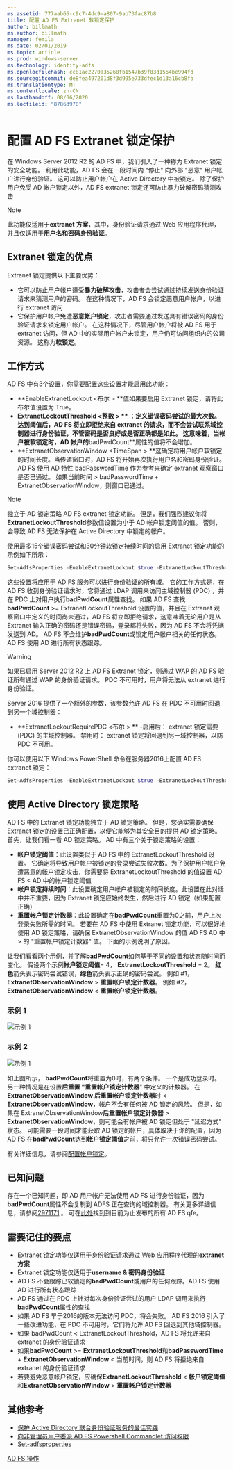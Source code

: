 ```yaml
---
ms.assetid: 777aab65-c9c7-4dc9-a807-9ab73fac87b8
title: 配置 AD FS Extranet 软锁定保护
author: billmath
ms.author: billmath
manager: femila
ms.date: 02/01/2019
ms.topic: article
ms.prod: windows-server
ms.technology: identity-adfs
ms.openlocfilehash: cc81ac2270a35268fb1547b39f83d1564be994fd
ms.sourcegitcommit: de8fea497201d8f3d995e733dfec1d13a16cb8fa
ms.translationtype: MT
ms.contentlocale: zh-CN
ms.lasthandoff: 08/06/2020
ms.locfileid: "87863978"
---
```

# <a name="configure-ad-fs-extranet-lockout-protection"></a>配置 AD FS Extranet 锁定保护

在 Windows Server 2012 R2 的 AD FS 中，我们引入了一种称为 Extranet 锁定的安全功能。  利用此功能，AD FS 会在一段时间内 "停止" 向外部 "恶意" 用户帐户进行身份验证。  这可以防止用户帐户在 Active Directory 中被锁定。  除了保护用户免受 AD 帐户锁定以外，AD FS extranet 锁定还可防止暴力破解密码猜测攻击

> [!NOTE]
> 此功能仅适用于**extranet 方案**，其中，身份验证请求通过 Web 应用程序代理，并且仅适用于**用户名和密码身份验证**。

## <a name="advantages-of-extranet-lockout"></a>Extranet 锁定的优点
Extranet 锁定提供以下主要优势：
- 它可以防止用户帐户遭受**暴力破解攻击**，攻击者会尝试通过持续发送身份验证请求来猜测用户的密码。 在这种情况下，AD FS 会锁定恶意用户帐户，以进行 extranet 访问
- 它保护用户帐户免遭**恶意帐户锁定**，攻击者需要通过发送具有错误密码的身份验证请求来锁定用户帐户。 在这种情况下，尽管用户帐户将被 AD FS 用于 extranet 访问，但 AD 中的实际用户帐户未锁定，用户仍可访问组织内的公司资源。 这称为**软锁定**。

## <a name="how-it-works"></a>工作方式
AD FS 中有3个设置，你需要配置这些设置才能启用此功能： 
- **EnableExtranetLockout &lt;布尔 &gt; **值如果要启用 Extranet 锁定，请将此布尔值设置为 True。
- **ExtranetLockoutThreshold &lt;整数 &gt; ** ：定义错误密码尝试的最大次数。 达到阈值后，AD FS 将立即拒绝来自 extranet 的请求，而不会尝试联系域控制器进行身份验证，不管密码是否良好或是否正确都是如此。 这意味着，当帐户被软锁定时，AD 帐户的**badPwdCount**属性的值将不会增加。
- **ExtranetObservationWindow &lt;TimeSpan &gt; **这确定将用户帐户软锁定的时间长度。当传递窗口时，AD FS 将开始再次执行用户名和密码身份验证。 AD FS 使用 AD 特性 badPasswordTime 作为参考来确定 extranet 观察窗口是否已通过。 如果当前时间 > badPasswordTime + ExtranetObservationWindow，则窗口已通过。 

> [!NOTE]
> 独立于 AD 锁定策略 AD FS extranet 锁定功能。 但是，我们强烈建议你将**ExtranetLockoutThreshold**参数值设置为小于 AD 帐户锁定阈值的值。 否则，会导致 AD FS 无法保护在 Active Directory 中锁定的帐户。 

使用最多15个错误密码尝试和30分钟软锁定持续时间的启用 Extranet 锁定功能的示例如下所示：

```powershell
Set-AdfsProperties -EnableExtranetLockout $true -ExtranetLockoutThreshold 15 -ExtranetObservationWindow (new-timespan -Minutes 30)
```

这些设置将应用于 AD FS 服务可以进行身份验证的所有域。 它的工作方式是，在 AD FS 收到身份验证请求时，它将通过 LDAP 调用来访问主域控制器 (PDC) ，并在 PDC 上对用户执行**badPwdCount**属性查找。 如果 AD FS 查找**badPwdCount** >= ExtranetLockoutThreshold 设置的值，并且在 Extranet 观察窗口中定义的时间尚未通过，AD FS 将立即拒绝请求，这意味着无论用户是从 Extranet 输入正确的密码还是错误密码，登录都将失败，因为 AD FS 不会将凭据发送到 AD。 AD FS 不会维护**badPwdCount**或锁定用户帐户相关的任何状态。 AD FS 使用 AD 进行所有状态跟踪。 

> [!warning]
> 如果已启用 Server 2012 R2 上 AD FS Extranet 锁定，则通过 WAP 的 AD FS 验证所有通过 WAP 的身份验证请求。 PDC 不可用时，用户将无法从 extranet 进行身份验证。

Server 2016 提供了一个额外的参数，该参数允许 AD FS 在 PDC 不可用时回退到另一个域控制器：

- **ExtranetLockoutRequirePDC &lt;布尔 &gt; ** -启用后： extranet 锁定需要 (PDC) 的主域控制器。 禁用时： extranet 锁定将回退到另一域控制器，以防 PDC 不可用。

你可以使用以下 Windows PowerShell 命令在服务器2016上配置 AD FS extranet 锁定：

```powershell
Set-AdfsProperties -EnableExtranetLockout $true -ExtranetLockoutThreshold 15 -ExtranetObservationWindow (new-timespan -Minutes 30) -ExtranetLockoutRequirePDC $false
```

## <a name="working-with-the-active-directory-lockout-policy"></a>使用 Active Directory 锁定策略
AD FS 中的 Extranet 锁定功能独立于 AD 锁定策略。 但是，您确实需要确保 Extranet 锁定的设置已正确配置，以便它能够为其安全目的提供 AD 锁定策略。
首先，让我们看一看 AD 锁定策略。 AD 中有三个关于锁定策略的设置：
- **帐户锁定阈值**：此设置类似于 AD FS 中的 ExtranetLockoutThreshold 设置。 它确定将导致用户帐户被锁定的登录尝试失败次数。为了保护用户帐户免遭恶意的帐户锁定攻击，你需要将 ExtranetLockoutThreshold 的值设置 AD FS &lt; AD 中的帐户锁定阈值
- **帐户锁定持续时间**：此设置确定用户帐户被锁定的时间长度。此设置在此对话中并不重要，因为 Extranet 锁定应始终发生，然后进行 AD 锁定（如果配置正确）
- **重置帐户锁定计数器**：此设置确定在**badPwdCount**重置为0之前，用户上次登录失败所需的时间。 若要在 AD FS 中使用 Extranet 锁定功能，可以很好地使用 AD 锁定策略，请确保 ExtranetObservationWindow 的值 AD FS AD 中 &gt; 的 "重置帐户锁定计数器" 值。 下面的示例说明了原因。  

让我们看看两个示例，并了解**badPwdCount**如何基于不同的设置和状态随时间而变化。 假设两个示例**帐户锁定阈值**= 4， **ExtranetLockoutThreshold** = 2。 **红色**箭头表示密码尝试错误，**绿色**箭头表示正确的密码尝试。 例如 #1， **ExtranetObservationWindow** &gt; **重置帐户锁定计数器**。 例如 #2， **ExtranetObservationWindow** &lt; **重置帐户锁定计数器**。 

### <a name="example-1"></a>示例 1
![示例 1](media/Configure-AD-FS-Extranet-Lockout-Protection/one.png)

### <a name="example-2"></a>示例 2
![示例 1](media/Configure-AD-FS-Extranet-Lockout-Protection/two.png)

如上图所示， **badPwdCount**将重置为0时，有两个条件。 一个是成功登录时。 另一种情况是在设置**后重置 "重置帐户锁定计数器**" 中定义的计数器。 在**ExtranetObservationWindow 后重置帐户锁定计数器**时 &lt; **ExtranetObservationWindow**，帐户不会有任何被 AD 锁定的风险。 但是，如果在 ExtranetObservationWindow**后重置帐户锁定计数器** &gt; **ExtranetObservationWindow**，则可能会有帐户被 AD 锁定但处于 "延迟方式" 状态。 可能需要一段时间才能获取 AD 锁定的帐户，具体取决于你的配置，因为 AD FS 在**badPwdCount**达到**帐户锁定阈值**之前，将只允许一次错误密码尝试。

有关详细信息，请参阅[配置帐户锁定](/archive/blogs/secguide/configuring-account-lockout)。 

## <a name="known-issues"></a>已知问题
存在一个已知问题，即 AD 用户帐户无法使用 AD FS 进行身份验证，因为**badPwdCount**属性不会复制到 ADFS 正在查询的域控制器。 有关更多详细信息，请参阅[2971171](https://support.microsoft.com/help/2971171/adfs-authentication-issue-for-active-directory-users-when-extranet-loc) 。 可在[此处](../deployment/updates-for-active-directory-federation-services-ad-fs.md)找到到目前为止发布的所有 AD FS qfe。

## <a name="key-points-to-remember"></a>需要记住的要点
- Extranet 锁定功能仅适用于身份验证请求通过 Web 应用程序代理的**extranet 方案**
- Extranet 锁定功能仅适用于**username & 密码身份验证**
- AD FS 不会跟踪已软锁定的**badPwdCount**或用户的任何跟踪。AD FS 使用 AD 进行所有状态跟踪
- AD FS 通过在 PDC 上针对每次身份验证尝试的用户 LDAP 调用来执行**badPwdCount**属性的查找  
- 如果 AD FS 早于2016的版本无法访问 PDC，将会失败。 AD FS 2016 引入了一些改进功能，在 PDC 不可用时，它们将允许 AD FS 回退到其他域控制器。 
- 如果 badPwdCount < ExtranetLockoutThreshold，AD FS 将允许来自 extranet 的身份验证请求 
- 如果**badPwdCount**  >=  **ExtranetLockoutThreshold**和**badPasswordTime**  +  **ExtranetObservationWindow** < 当前时间，则 AD FS 将拒绝来自 extranet 的身份验证请求
- 若要避免恶意帐户锁定，应确保**ExtranetLockoutThreshold**  <  **帐户锁定阈值**和**ExtranetObservationWindow**  >  **重置帐户锁定计数器**


## <a name="additional-references"></a>其他参考  
- [保护 Active Directory 联合身份验证服务的最佳实践](../../ad-fs/deployment/best-practices-securing-ad-fs.md)
- [向非管理员用户委派 AD FS Powershell Commandlet 访问权限](delegate-ad-fs-pshell-access.md)
- [Set-adfsproperties](/powershell/module/adfs/set-adfsproperties?view=win10-ps)

[AD FS 操作](../ad-fs-operations.md)

    
